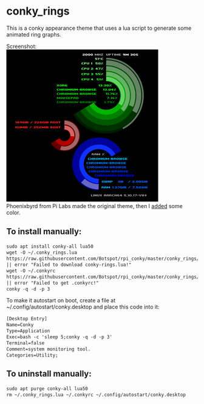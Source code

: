 # conky_rings
This is a conky appearance theme that uses a lua script to generate some animated ring graphs.  

Screenshot:  
![conky_screenshot](https://github.com/Botspot/rpi_conky/blob/master/conky_rings/conky_screenshot.png?raw=true)  
Phoenixbyrd from Pi Labs made the original theme, then I [added](https://github.com/Botspot/pi-apps/issues/687#issuecomment-869789919) some color.

## To install manually: 
```
sudo apt install conky-all lua50
wget -O ~/.conky_rings.lua https://raw.githubusercontent.com/Botspot/rpi_conky/master/conky_rings/.conky_rings.lua || error "Failed to download conky-rings.lua!"
wget -O ~/.conkyrc https://raw.githubusercontent.com/Botspot/rpi_conky/master/conky_rings/.conkyrc || error "Failed to get .conkyrc!"
conky -q -d -p 3
```
To make it autostart on boot, create a file at ~/.config/autostart/conky.desktop and place this code into it:
```
[Desktop Entry]
Name=Conky
Type=Application
Exec=bash -c 'sleep 5;conky -q -d -p 3'
Terminal=false
Comment=system monitoring tool.
Categories=Utility;
```
## To uninstall manually:
```
sudo apt purge conky-all lua50
rm ~/.conky_rings.lua ~/.conkyrc ~/.config/autostart/conky.desktop
```
